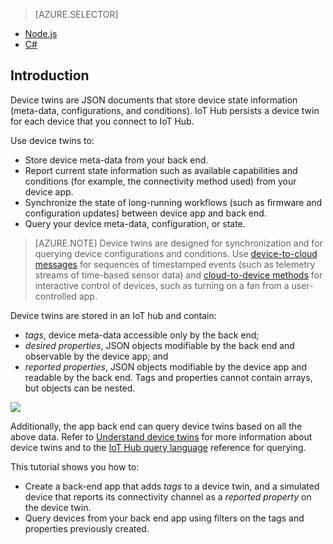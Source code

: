 > [AZURE.SELECTOR]
- [Node.js](../articles/iot-hub/iot-hub-node-node-twin-getstarted.md)
- [C#](../articles/iot-hub/iot-hub-csharp-node-twin-getstarted.md)

## Introduction

Device twins are JSON documents that store device state information (meta-data, configurations, and conditions). IoT Hub persists a device twin for each device that you connect to IoT Hub.

Use device twins to:

* Store device meta-data from your back end.
* Report current state information such as available capabilities and conditions (for example, the connectivity method used) from your device app.
* Synchronize the state of long-running workflows (such as firmware and configuration updates) between device app and back end.
* Query your device meta-data, configuration, or state.

> [AZURE.NOTE] Device twins are designed for synchronization and for querying device configurations and conditions. Use [device-to-cloud messages][lnk-d2c] for sequences of timestamped events (such as telemetry streams of time-based sensor data) and [cloud-to-device methods][lnk-methods] for interactive control of devices, such as turning on a fan from a user-controlled app.

Device twins are stored in an IoT hub and contain:

* *tags*, device meta-data accessible only by the back end;
* *desired properties*, JSON objects modifiable by the back end and observable by the device app; and
* *reported properties*, JSON objects modifiable by the device app and readable by the back end. Tags and properties cannot contain arrays, but objects can be nested.

![][img-twin]

Additionally, the app back end can query device twins based on all the above data.
Refer to [Understand device twins][lnk-twins] for more information about device twins and to the [IoT Hub query language][lnk-query] reference for querying.

This tutorial shows you how to:

- Create a back-end app that adds *tags* to a device twin, and a simulated device that reports its connectivity channel as a *reported property* on the device twin.
- Query devices from your back end app using filters on the tags and properties previously created.


<!-- images -->
[img-twin]: media/iot-hub-node-node-twin-getstarted/twin.png

<!-- links -->
[lnk-query]: iot-hub-devguide-query-language.md
[lnk-twins]: iot-hub-devguide-device-twins.md
[lnk-d2c]: iot-hub-devguide-messaging.md#device-to-cloud-messages
[lnk-methods]: iot-hub-devguide-direct-methods.md